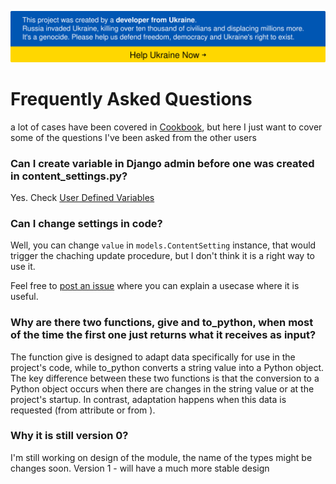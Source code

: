 [![Stand With Ukraine](https://raw.githubusercontent.com/vshymanskyy/StandWithUkraine/main/banner-direct-single.svg)](https://stand-with-ukraine.pp.ua)

# Frequently Asked Questions

a lot of cases have been covered in [Cookbook](cookbook.md), but here I just want to cover some of the questions I've been asked from the other users

### Can I create variable in Django admin before one was created in content_settings.py?

Yes. Check [User Defined Variables](uservar.md)

### Can I change settings in code?

Well, you can change `value` in `models.ContentSetting` instance, that would trigger the chaching update procedure, but I don't think it is a right way to use it.

Feel free to [post an issue](https://github.com/occipital/django-content-settings/issues/new) where you can explain a usecase where it is useful.

### Why are there two functions, give and to_python, when most of the time the first one just returns what it receives as input?

The function give is designed to adapt data specifically for use in the project's code, while to_python converts a string value into a Python object. The key difference between these two functions is that the conversion to a Python object occurs when there are changes in the string value or at the project's startup. In contrast, adaptation happens when this data is requested (from attribute or from ).

### Why it is still version 0?

I'm still working on design of the module, the name of the types might be changes soon. Version 1 - will have a much more stable design
